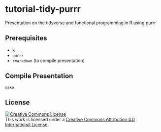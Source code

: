 # tutorial-tidy-purrr

Presentation on the tidyverse and functional programming in R using purrr


## Prerequisites

- `R`
- `purrr`
- `rmarkdown` (to compile presentation)


## Compile Presentation

```shell
make
```


## License

<a rel="license" href="http://creativecommons.org/licenses/by/4.0/"><img alt="Creative Commons License" style="border-width:0" src="https://i.creativecommons.org/l/by/4.0/80x15.png" /></a><br />This work is licensed under a <a rel="license" href="http://creativecommons.org/licenses/by/4.0/">Creative Commons Attribution 4.0 International License</a>.
